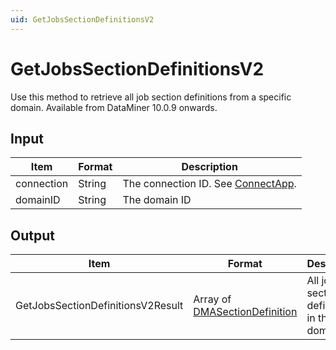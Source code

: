 ```yaml
---
uid: GetJobsSectionDefinitionsV2
---
```


# GetJobsSectionDefinitionsV2

Use this method to retrieve all job section definitions from a specific domain. Available from DataMiner 10.0.9 onwards.

## Input

| Item | Format | Description |
|--|--|--|
| connection | String | The connection ID. See [ConnectApp](xref:ConnectApp). |
| domainID | String | The domain ID |

## Output

| Item | Format | Description |
|--|--|--|
| GetJobsSectionDefinitionsV2Result | Array of [DMASectionDefinition](xref:DMASectionDefinition) | All job section definitions in the domain. |
